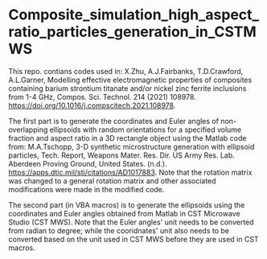 # Composite_simulation_high_aspect_ratio_particles_generation_in_CSTMWS

This repo. contians codes used in:
    X.Zhu, A.J.Fairbanks, T.D.Crawford, A.L.Garner, Modelling effective electromagnetic properties of composites containing barium strontium titanate and/or nickel zinc ferrite inclusions from 1-4 GHz, Compos. Sci. Technol. 214 (2021) 108978. https://doi.org/10.1016/j.compscitech.2021.108978.

The first part is to generate the coordinates and Euler angles of non-overlapping ellipsoids with random orientations for a specified volume fraction and aspect ratio in a 3D rectangle object using the Matlab code from:
    M.A.Tschopp, 3-D synthetic microstructure generation with ellipsoid particles, Tech. Report, Weapons Mater. Res. Dir. US Army Res. Lab. Aberdeen Proving Ground, United States. (n.d.). https://apps.dtic.mil/sti/citations/AD1017883.
Note that the rotation matrix was changed to a general rotation matrix and other associated modifications were made in the modified code.

The second part (in VBA macros) is to generate the ellipsoids using the coordinates and Euler angles obtained from Matlab in CST Microwave Studio (CST MWS). Note that the Euler angles' unit needs to be converted from radian to degree; while the cooridnates' unit also needs to be converted based on the unit used in CST MWS before they are used in CST macros.
